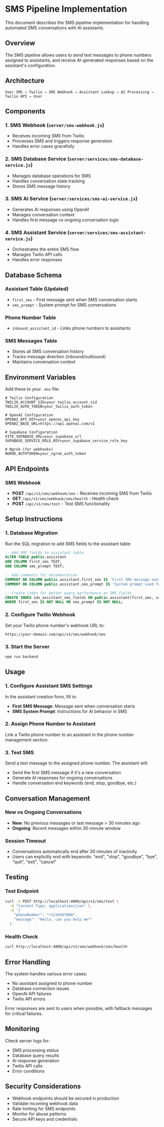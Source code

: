 # SMS Pipeline Implementation

This document describes the SMS pipeline implementation for handling automated SMS conversations with AI assistants.

## Overview

The SMS pipeline allows users to send text messages to phone numbers assigned to assistants, and receive AI-generated responses based on the assistant's configuration.

## Architecture

```
User SMS → Twilio → SMS Webhook → Assistant Lookup → AI Processing → Twilio API → User
```

## Components

### 1. SMS Webhook (`server/sms-webhook.js`)
- Receives incoming SMS from Twilio
- Processes SMS and triggers response generation
- Handles error cases gracefully

### 2. SMS Database Service (`server/services/sms-database-service.js`)
- Manages database operations for SMS
- Handles conversation state tracking
- Stores SMS message history

### 3. SMS AI Service (`server/services/sms-ai-service.js`)
- Generates AI responses using OpenAI
- Manages conversation context
- Handles first message vs ongoing conversation logic

### 4. SMS Assistant Service (`server/services/sms-assistant-service.js`)
- Orchestrates the entire SMS flow
- Manages Twilio API calls
- Handles error responses

## Database Schema

### Assistant Table (Updated)
- `first_sms` - First message sent when SMS conversation starts
- `sms_prompt` - System prompt for SMS conversations

### Phone Number Table
- `inbound_assistant_id` - Links phone numbers to assistants

### SMS Messages Table
- Stores all SMS conversation history
- Tracks message direction (inbound/outbound)
- Maintains conversation context

## Environment Variables

Add these to your `.env` file:

```env
# Twilio Configuration
TWILIO_ACCOUNT_SID=your_twilio_account_sid
TWILIO_AUTH_TOKEN=your_twilio_auth_token

# OpenAI Configuration
OPENAI_API_KEY=your_openai_api_key
OPENAI_BASE_URL=https://api.openai.com/v1

# Supabase Configuration
VITE_SUPABASE_URL=your_supabase_url
SUPABASE_SERVICE_ROLE_KEY=your_supabase_service_role_key

# Ngrok (for webhooks)
NGROK_AUTHTOKEN=your_ngrok_auth_token
```

## API Endpoints

### SMS Webhook
- **POST** `/api/v1/sms/webhook/sms` - Receives incoming SMS from Twilio
- **GET** `/api/v1/sms/webhook/sms/health` - Health check
- **POST** `/api/v1/sms/test` - Test SMS functionality

## Setup Instructions

### 1. Database Migration
Run the SQL migration to add SMS fields to the assistant table:

```sql
-- Add SMS fields to assistant table
ALTER TABLE public.assistant 
ADD COLUMN first_sms TEXT,
ADD COLUMN sms_prompt TEXT;

-- Add comments for documentation
COMMENT ON COLUMN public.assistant.first_sms IS 'First SMS message sent by the assistant when SMS conversation starts';
COMMENT ON COLUMN public.assistant.sms_prompt IS 'System prompt used for SMS conversations with the assistant';

-- Create index for better query performance on SMS fields
CREATE INDEX idx_assistant_sms_fields ON public.assistant(first_sms, sms_prompt) 
WHERE first_sms IS NOT NULL OR sms_prompt IS NOT NULL;
```

### 2. Configure Twilio Webhook
Set your Twilio phone number's webhook URL to:
```
https://your-domain.com/api/v1/sms/webhook/sms
```

### 3. Start the Server
```bash
npm run backend
```

## Usage

### 1. Configure Assistant SMS Settings
In the assistant creation form, fill in:
- **First SMS Message**: Message sent when conversation starts
- **SMS System Prompt**: Instructions for AI behavior in SMS

### 2. Assign Phone Number to Assistant
Link a Twilio phone number to an assistant in the phone number management section.

### 3. Test SMS
Send a text message to the assigned phone number. The assistant will:
- Send the first SMS message if it's a new conversation
- Generate AI responses for ongoing conversations
- Handle conversation end keywords (end, stop, goodbye, etc.)

## Conversation Management

### New vs Ongoing Conversations
- **New**: No previous messages or last message > 30 minutes ago
- **Ongoing**: Recent messages within 30-minute window

### Session Timeout
- Conversations automatically end after 30 minutes of inactivity
- Users can explicitly end with keywords: "end", "stop", "goodbye", "bye", "quit", "exit", "cancel"

## Testing

### Test Endpoint
```bash
curl -X POST http://localhost:4000/api/v1/sms/test \
  -H "Content-Type: application/json" \
  -d '{
    "phoneNumber": "+1234567890",
    "message": "Hello, can you help me?"
  }'
```

### Health Check
```bash
curl http://localhost:4000/api/v1/sms/webhook/sms/health
```

## Error Handling

The system handles various error cases:
- No assistant assigned to phone number
- Database connection issues
- OpenAI API failures
- Twilio API errors

Error responses are sent to users when possible, with fallback messages for critical failures.

## Monitoring

Check server logs for:
- SMS processing status
- Database query results
- AI response generation
- Twilio API calls
- Error conditions

## Security Considerations

- Webhook endpoints should be secured in production
- Validate incoming webhook data
- Rate limiting for SMS endpoints
- Monitor for abuse patterns
- Secure API keys and credentials
